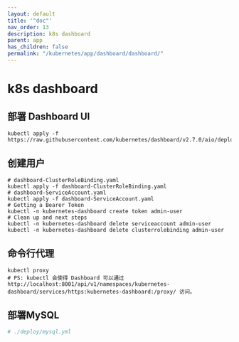 ```yaml
---
layout: default
title: '"doc"'
nav_order: 13
description: k8s dashboard
parent: app
has_children: false
permalink: "/kubernetes/app/dashboard/dashboard/"
---
```


# k8s dashboard

## 部署 Dashboard UI

```shell
kubectl apply -f https://raw.githubusercontent.com/kubernetes/dashboard/v2.7.0/aio/deploy/recommended.yaml

```

## 创建用户

```shell
# dashboard-ClusterRoleBinding.yaml
kubectl apply -f dashboard-ClusterRoleBinding.yaml
# dashboard-ServiceAccount.yaml
kubectl apply -f dashboard-ServiceAccount.yaml
# Getting a Bearer Token
kubectl -n kubernetes-dashboard create token admin-user
# Clean up and next steps
kubectl -n kubernetes-dashboard delete serviceaccount admin-user
kubectl -n kubernetes-dashboard delete clusterrolebinding admin-user
```

## 命令行代理

```shell
kubectl proxy
# PS: kubectl 会使得 Dashboard 可以通过 http://localhost:8001/api/v1/namespaces/kubernetes-dashboard/services/https:kubernetes-dashboard:/proxy/ 访问。

```

## 部署MySQL

```yaml
# ./deploy/mysql.yml
```
